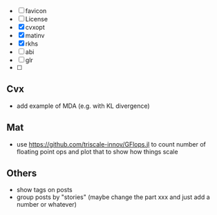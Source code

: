 * [ ] favicon
* [ ] License
* [x] cvxopt
* [x] matinv
* [x] rkhs
* [ ] abi
* [ ] glr
* [ ]


## Cvx

* add example of MDA (e.g. with KL divergence)

## Mat

* use https://github.com/triscale-innov/GFlops.jl to count number of floating point ops and plot that to show how things scale

## Others

* show tags on posts
* group posts by "stories" (maybe change the part xxx and just add a number or whatever)
